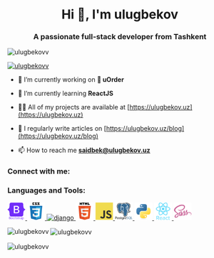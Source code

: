 <h1 align="center">Hi 👋, I'm ulugbekov</h1>
<h3 align="center">A passionate full-stack developer from Tashkent</h3>

<p align="left"> <img src="https://komarev.com/ghpvc/?username=ulugbekovv&label=Profile%20views&color=0e75b6&style=flat" alt="ulugbekovv" /> </p>

<p align="left"> <a href="https://github.com/ryo-ma/github-profile-trophy"><img src="https://github-profile-trophy.vercel.app/?username=ulugbekovv" alt="ulugbekovv" /></a> </p>

- 🔭 I’m currently working on **🍔 uOrder**

- 🌱 I’m currently learning **ReactJS**

- 👨‍💻 All of my projects are available at [https://ulugbekov.uz](https://ulugbekov.uz)

- 📝 I regularly write articles on [https://ulugbekov.uz/blog](https://ulugbekov.uz/blog)

- 📫 How to reach me **saidbek@ulugbekov.uz**

<h3 align="left">Connect with me:</h3>
<p align="left">
</p>

<h3 align="left">Languages and Tools:</h3>
<p align="left"> <a href="https://getbootstrap.com" target="_blank" rel="noreferrer"> <img src="https://raw.githubusercontent.com/devicons/devicon/master/icons/bootstrap/bootstrap-plain-wordmark.svg" alt="bootstrap" width="40" height="40"/> </a> <a href="https://www.w3schools.com/css/" target="_blank" rel="noreferrer"> <img src="https://raw.githubusercontent.com/devicons/devicon/master/icons/css3/css3-original-wordmark.svg" alt="css3" width="40" height="40"/> </a> <a href="https://www.djangoproject.com/" target="_blank" rel="noreferrer"> <img src="https://cdn.worldvectorlogo.com/logos/django.svg" alt="django" width="40" height="40"/> </a> <a href="https://www.w3.org/html/" target="_blank" rel="noreferrer"> <img src="https://raw.githubusercontent.com/devicons/devicon/master/icons/html5/html5-original-wordmark.svg" alt="html5" width="40" height="40"/> </a> <a href="https://developer.mozilla.org/en-US/docs/Web/JavaScript" target="_blank" rel="noreferrer"> <img src="https://raw.githubusercontent.com/devicons/devicon/master/icons/javascript/javascript-original.svg" alt="javascript" width="40" height="40"/> </a> <a href="https://www.postgresql.org" target="_blank" rel="noreferrer"> <img src="https://raw.githubusercontent.com/devicons/devicon/master/icons/postgresql/postgresql-original-wordmark.svg" alt="postgresql" width="40" height="40"/> </a> <a href="https://www.python.org" target="_blank" rel="noreferrer"> <img src="https://raw.githubusercontent.com/devicons/devicon/master/icons/python/python-original.svg" alt="python" width="40" height="40"/> </a> <a href="https://reactjs.org/" target="_blank" rel="noreferrer"> <img src="https://raw.githubusercontent.com/devicons/devicon/master/icons/react/react-original-wordmark.svg" alt="react" width="40" height="40"/> </a> <a href="https://sass-lang.com" target="_blank" rel="noreferrer"> <img src="https://raw.githubusercontent.com/devicons/devicon/master/icons/sass/sass-original.svg" alt="sass" width="40" height="40"/> </a> </p>

<p><img align="left" src="https://github-readme-stats.vercel.app/api/top-langs?username=ulugbekovv&show_icons=true&locale=en&layout=compact" alt="ulugbekovv" /></p>

<p>&nbsp;<img align="center" src="https://github-readme-stats.vercel.app/api?username=ulugbekovv&show_icons=true&locale=en" alt="ulugbekovv" /></p>

<p><img align="center" src="https://github-readme-streak-stats.herokuapp.com/?user=ulugbekovv&" alt="ulugbekovv" /></p>

